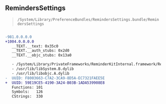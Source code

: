 ## RemindersSettings

> `/System/Library/PreferenceBundles/RemindersSettings.bundle/RemindersSettings`

```diff

-981.0.0.0.0
+1004.0.0.0.0
   __TEXT.__text: 0x35c0
   __TEXT.__auth_stubs: 0x2d0
   __TEXT.__objc_stubs: 0x13a0

   - /System/Library/PrivateFrameworks/ReminderKitInternal.framework/ReminderKitInternal
   - /usr/lib/libSystem.B.dylib
   - /usr/lib/libobjc.A.dylib
-  UUID: F8003663-C7A2-3CA9-8D5A-EC7321FAEE5E
+  UUID: 59E19CE5-4190-3A24-B03B-1ADA539908E8
   Functions: 101
   Symbols:   126
   CStrings:  330

```
